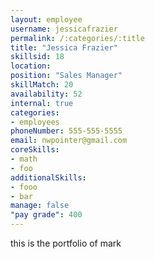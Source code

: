 ```yaml
--- 
layout: employee 
username: jessicafrazier
permalink: /:categories/:title 
title: "Jessica Frazier" 
skillsid: 18 
location: 
position: "Sales Manager"
skillMatch: 20
availability: 52
internal: true
categories: 
- employees
phoneNumber: 555-555-5555 
email: nwpointer@gmail.com
coreSkills:
- math 
- foo
additionalSkills:
- fooo
- bar
manage: false
"pay grade": 400
---
```


this is the portfolio of mark